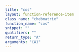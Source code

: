 ```yaml
---
title: "cos"
layout: function-reference-item
class_name: "chebmatrix"
function_name: "cos"
snippet: ""
qualifiers: ""
return_type: "A"
arguments: "(A)"
---
```


<pre class="help-text"></pre>